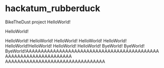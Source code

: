 # hackatum_rubberduck
BikeTheDust project
HelloWorld!

HelloWorld!

HelloWorld!
HelloWorld!
HelloWorld!
HelloWorld!
HelloWorld!
HelloWorld!HelloWorld!
HelloWorld!
HelloWorld!
ByeWorld!
ByeWorld!
ByeWorld!AAAAAAAAAAAAAAAAAAAAAAAAAAAAAAAAAAAAAAAAAAAAAAAAAAAAAAAAAAAAAAAAAA
AAAAAAAAAAAAAAAAAAAAAAAAAAAAAAAAA